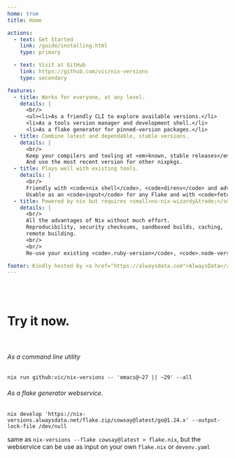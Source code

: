 ```yaml
---
home: true
title: Home

actions:
  - text: Get Started
    link: /guide/installing.html
    type: primary

  - text: Visit at GitHub
    link: https://github.com/vic/nix-versions
    type: secondary

features:
  - title: Works for everyone, at any level.
    details: |
      <br/>
      <ul><li>As a friendly CLI to explore available versions.</li>
      <li>As a tools version manager and development shell.</li>
      <li>As a flake generator for pinned-version packages.</li>
  - title: Combine latest and dependable, stable versions.
    details: |
      <br/>
      Keep your compilers and tooling at <em>known, stable releases</em> that work with your current code.<br/><br/>
      And use the most recent version for other nixpkgs.
  - title: Plays well with existing tools.
    details: |
      <br/>
      Friendly with <code>nix shell</code>, <code>direnv</code> and advanced nix environments like <code>devenv</code> and <code>devshell</code>.<br/><br/>
      Usable as an <code>input</code> for any Flake and with <code>fetchurl</code> for non-flakes.
  - title: Powered by nix but requires <small>no-nix-wizardy&trade;</small>
    details: |
      <br/>
      All the advantages of Nix without much effort.
      Reproducibility, security checksums, sandboxed builds, caching,
      remote building.
      <br/>
      <br/>
      Re-use your existing <code>.ruby-version</code>, <code>.node-version</code> project files.

footer: Kindly hosted by <a href="https://alwaysdata.com">AlwaysData</a> | Made with <3 by <a href="https://x.com/oeiuwq">@oeiuwq</a> and <a href="https://github.com/vic/nix-versions/graphs/contributors">contributors</a>.
---
```


<br/>
<br/>

# Try it now.
<br/>

###### As a command line utility
```
nix run github:vic/nix-versions -- 'emacs@~27 || ~29' --all
```

###### As a flake generator webservice.

```
nix develop 'https://nix-versions.alwaysdata.net/flake.zip/cowsay@latest/go@1.24.x' --output-lock-file /dev/null
```

same as `nix-versions --flake cowsay@latest > flake.nix`, but the webservice can be use as input on your own `flake.nix` or `devenv.yaml`

